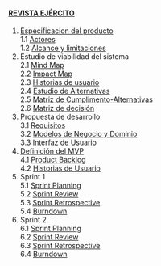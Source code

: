 #### [REVISTA EJÉRCITO](Home)  
1. [Especificacion del producto](1.-Especificación-del-producto)   
1.1 [Actores](1.1.-Actores)   
1.2 [Alcance y limitaciones](1.2.-Alcance-y-Limitaciones)
2. Estudio de viabilidad del sistema  
2.1 [Mind Map](2.1.-Mind-Map)   
2.2 [Impact Map](2.2.-Impact-Map)   
2.3 [Historias de usuario](2.3.-Historias-de-Usuario)   
2.4 [Estudio de Alternativas](2.4.-Estudio-de-Alternativas)   
2.5 [Matriz de Cumplimento-Alternativas](2.5.-Matriz-de-cumplimiento)  
2.6 [Matriz de decisión](2.6.-Matriz-de-decision)  
3. Propuesta de desarrollo   
3.1 [Requisitos](3.1.-Requisitos)       
3.2 [Modelos de Negocio y Dominio](3.2.-Modelos-negocio-dominio)       
3.3 [Interfaz de Usuario](3.3.-Interfaz-de-Usuario)  
4. [Definición del MVP](4.-MVP)  
4.1 [Product Backlog](4.1.-Product-Backlog)  
4.2 [Historias de Usuario](4.2.-Historias-de-Usuario) 
5. Sprint 1                                             
5.1 [Sprint Planning](5.1.-Sprint-Planning)                                
5.2 [Sprint Review](5.2.-Sprint-Review)                            
5.3 [Sprint Retrospective](5.3.-Sprint-Retrospective)                                                       
5.4 [Burndown](5.4.-Burndown)                                                        
6. Sprint 2                                    
6.1 [Sprint Planning](6.1.-Sprint-Planning)                                                         
6.2 [Sprint Review](6.2.-Sprint-Review)                             
6.3 [Sprint Retrospective](6.3.-Sprint-Retrospective)                     
6.4 [Burndown](6.4.-Burndown)                     
                             
